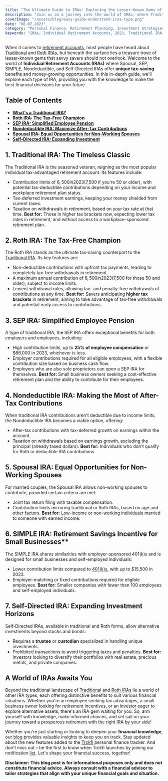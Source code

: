 ```yaml
---
title: "The Ultimate Guide to IRAs: Exploring the Lesser-Known Gems of Retirement Savings"
description: "Join us on a journey into the world of IRAs, where Traditional and Roth IRAs take center stage as the king and queen of retirement accounts. But don't stop there! Unveil the hidden gems like Spousal, SEP, SIMPLE, and more. We'll walk you through each type's unique features and benefits, ensuring you find the perfect match for your financial goals. Get ready to navigate the exciting realm of IRAs and build your path to a secure retirement."
coverImage: "/assets/blog/easy-guide-understand-iras-type.png"
date: "08.07.2023"
category: "Personal Finance, Retirement Planning, Investment Strategies"
keywords: "IRAs, Individual Retirement Accounts, 2023, Traditional IRA, Roth IRA, Spousal IRA, SEP IRA, SIMPLE IRA, Nondeductible IRA, Self-directed IRA, retirement planning, tax advantages, savings strategy, financial security, investment options, financial literacy, retirement savings"
---
```


When it comes to [retirement accounts](/blog/retirement-planing-understanding-iras-and-401ks), most people have heard about [Traditional](/blog/traditional-ira-building-a-tax-advantaged-retirement) and [Roth IRAs](/blog/what-is-the-roth-ira-advantage-2023), but beneath the surface lies a treasure trove of lesser-known gems that savvy savers should not overlook. Welcome to the world of **Individual Retirement Accounts (IRAs)** where Spousal, SEP, SIMPLE, Nondeductible, and Self-Directed IRAs offer **unique tax-saving** benefits and money-growing opportunities. In this in-depth guide, we'll explore each type of IRA, providing you with the knowledge to make the best financial decisions for your future.

## Table of Contents
- [**What's a Traditional IRA?**](#traditional-ira)
- [**Roth IRA: The Tax-Free Champion**](#roth)
- [**SEP IRA: Simplified Employee Pension**](#sep-ira)
- [**Nondeductible IRA: Maximize After-Tax Contributions**](#nondeductible-ira)
- [**Spousal IRA: Equal Opportunities for Non-Working Spouses**](#opportunities-non-working-spouses)
- [**Self-Directed IRA: Expanding Investment**](#self-direct)

## <a name="traditional-ira">**1. Traditional IRA: The Timeless Classic**</a>
The Traditional IRA is the seasoned veteran, reigning as the most popular individual tax-advantaged retirement account. Its features include:
- Contribution limits of $6,500 in 2023 ($7,500 if you're 50 or older), with potential tax-deductible contributions depending on your income and workplace retirement plan status.
- Tax-deferred investment earnings, keeping your money shielded from current taxes.
- Taxation on withdrawals in retirement, based on your tax rate at that time.
**Best for:** Those in higher tax brackets now, expecting lower tax rates in retirement, and without access to a workplace-sponsored retirement plan.

## <a name="roth-ira">**2. Roth IRA: The Tax-Free Champion**</a>
The Roth IRA stands as the ultimate tax-saving counterpart to the [Traditional IRA](/blog/traditional-ira-building-a-tax-advantaged-retirement). Its key features are:
- Non-deductible contributions with upfront tax payments, leading to completely tax-free withdrawals in retirement.
- A maximum annual contribution of $6,500 in 2023 ($7,500 for those 50 and older), subject to income limits.
- Lenient withdrawal rules, allowing tax- and penalty-free withdrawals of contributions at any time.
**Best for:** Savers anticipating **higher tax brackets** in retirement, aiming to take advantage of tax-free withdrawals and potential early access to contributions.

## <a name="sep-ira">**3. SEP IRA: Simplified Employee Pension**</a>
A type of traditional IRA, the SEP IRA offers exceptional benefits for both employers and employees, including:
- High contribution limits, up to **25% of employee compensation** or $66,000 in 2023, whichever is less.
- Employer contributions required for all eligible employees, with a flexible contribution size based on business cash flow.
- Employers who are also sole proprietors can open a SEP IRA for themselves.
**Best for:** Small business owners seeking a cost-effective retirement plan and the ability to contribute for their employees.

## <a name="nondeducatible">**4. Nondeductible IRA: Making the Most of After-Tax Contributions**</a>
When traditional IRA contributions aren't deductible due to income limits, the Nondeductible IRA becomes a viable option, offering:
- After-tax contributions with tax-deferred growth on earnings within the account.
- Taxation on withdrawals based on earnings growth, excluding the principal (already taxed dollars).
**Best for:** Individuals who don't qualify for Roth or deductible IRA contributions.

## <a name="spoul-ira">**5. Spousal IRA: Equal Opportunities for Non-Working Spouses**</a>
For married couples, the Spousal IRA allows non-working spouses to contribute, provided certain criteria are met:
- Joint tax return filing with taxable compensation.
- Contribution limits mirroring traditional or Roth IRAs, based on age and other factors.
**Best for:** Low-income or non-working individuals married to someone with earned income.

## <a name="opportunities-non-working-spouses">6. SIMPLE IRA: Retirement Savings Incentive for Small Businesses**</a>
The SIMPLE IRA shares similarities with employer-sponsored 401(k)s and is designed for small businesses and self-employed individuals:
- Lower contribution limits compared to [401(k)s](/blog/traditional-401k-plan), with up to $15,500 in 2023.
- Employer-matching or fixed contributions required for eligible employees.
**Best for:** Smaller companies with fewer than 100 employees and self-employed individuals.

## <a name="self-direct">**7. Self-Directed IRA: Expanding Investment Horizons**</a>
Self-Directed IRAs, available in traditional and Roth forms, allow alternative investments beyond stocks and bonds:
- Requires a **trustee** or **custodian** specialized in handling unique investments.
- Prohibited transactions to avoid triggering taxes and penalties.
**Best for:** Investors looking to diversify their portfolios with real estate, precious metals, and private companies.

## **A World of IRAs Awaits You**
Beyond the traditional landscape of [Traditional](/blog/traditional-ira-building-a-tax-advantaged-retirement) and [Roth IRAs](/blog/what-is-the-roth-ira-advantage-2023) lie a world of other IRA types, each offering distinctive benefits to suit various financial situations. Whether you're an employee seeking tax advantages, a small business owner looking for retirement incentives, or an investor eager to explore alternative assets, there's an IRA gem waiting for you. So, arm yourself with knowledge, make informed choices, and set sail on your journey toward a prosperous retirement with the right IRA by your side!

Whether you're just starting or looking to deepen your **financial knowledge**, our [blog](/blog) provides valuable insights to keep you on track. Stay updated about the new features added to the [Trckfi](/) personal finance tracker. And don't miss out – be the first to know when Trckfi launches by joining our notification [list](/#get-notified). Let's shape your financial success, together!

**Disclaimer: This blog post is for informational purposes only and does not constitute financial advice. Always consult with a financial advisor to tailor strategies that align with your unique financial goals and situation.**